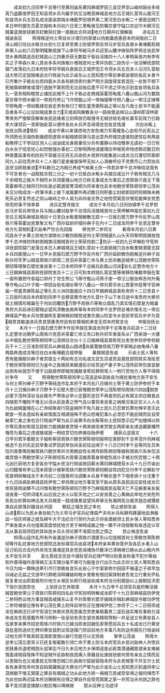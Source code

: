 <!-- { "loadSidebar": true } -->
　　成龙初九日同李千总等行至黄冈庙系黄冈麻城罗田三县交界崇山峻岭谿谷多岐真乃盗薮值罗田王知县领乡兵鸟鎗手防见当晩至麻城县地方吕王城扎营背山面河王知县领乡兵五百名成龙面谕其隔水堵截罗田境界离二里河至白水畈二十里密迩贼穴本日申时据生员夏京报称本月初六日至三里畈接见防嘱京督守隘口京巡守木穉河见贼巢竖旗放铳被京赶散获红旗一面据此合将进地方日期幷红旗解报
　　进屯吕王城谕各区
　　照得叛逆何士荣自长沙潜归何家堡以伪劄蛊惑愚民本府闻报初二日进山贼已往白水畈合伙初七日复转至黄土防值罗把总领马步官兵各堡乡勇堵截死贼奔窜入山初八日黎明辄敢摇旗下山李将爷綂马步兵迎至山腰冲锋陷阵罗把总张武举领乡勇两路追击赶贼逾山三四重杀获无数盈于谿谷活擒四十八人审明枭首内有李有实之子李森仆来儿其余多系何族叛仆惟贼首何士荣幷伪劄二段伪示一张活解抚部院辕门发落初九日本府防李将爷綂兵直抵吕王城罗田王令领乡兵五百余人沿河扎营助战大势已定鼠贼难逃合行晓谕为此示谕东山士民知悉尔等前奉密谕督防各区乡勇今已齐集什子砦左右但四面乡兵各有綂领贵约束严明方调度得宜若混在一处势不相下死贼乘衅肆害或潜行逸脱不第劳而无功且贻后患不可不虑之早也示到宜各领各兵各扎一营务相和睦禁止骚扰此贼不上什子砦必走商城英霍而龟尾八叠山甑山河为要路夏京等守把木樨河一带郑丹熊公飞守把甑山河一带梅钿等守把八叠山一带汪正绪等守把龟尾一带如敢疎忽放走责有攸归丁期生童贵卿陈益之等以及凡我士民书不能遍及者各平心公议如贼成羣合力灭或闻风解散各分一路挨堡追缉沿山漫岭即深林密箐俱务严搜挐获解审良民逃难者立刻释放仍取搜寻无贼甘结毛翊长畱军前效力引路李大谋领兵一至即驰赴营以便传各处乡兵声息毋得怠忽各宜恪遵
　　次白水畈上张抚台陈进情形
　　成龙守黄以来谋虑地方安危竭力军需缓急心血呕尽此宪台之所洞悉也无端伪劄煽惑阳逻夜半船贼掳掠驿马变出意外府城空虚值阳逻惊后有两座船晩停江干举动叵测人心汹汹成龙身肩重任分兵布置静以待动徼幸无虞初一日已有白水永宁信息忧心如焚勉强办事初二日黎明两地请援理应申候宪命特虑稍迟数日则种类蔓延事有机防刻不容缓况无将无兵收拾乡民猝何能集是以成龙当日激切叩禀即同九人前往而弁兵十二人偕行星夜催督保甲无如人心涣散呼应不灵费尽心力而协兵适至当即鼓勇进不料数日之内贼已养成气候黄土防一阵若非李千总冲锋陷坚竟有不可言者也一战取胜杀戮三分之一初十日抵白水畈乡兵接应咸云什子砦有贼无几与千余贼党之报大不相符乡兵领委搜山地方已称无事成龙为事后之虑周铁爪竟无下落英霍麻埠之贼将归何处是必匿遁密箐深峒为将来害也且本地鲍世荣陈顿彻李公茂尚未见分晓成龙一府簿书承上接下咸属要件再迟数日则积委尘封欲即回府则根株未絶死灰必至复然总之崇山峻岭之中人易为非四省交界之地性惯窝恶伏惟宪裁俾余党悉除而府事不悮幸甚
　　进兵定慧寺报文
　　成龙于本月初八日同协镇李千总罗把总马步官兵带领乡兵与贼山腰对敌李千总领兵活擒贼首何士荣押解申报在案初九日至吕王城系麻城县境初十日至白水畈羣贼解散无踪十一日报石壁万野予作反罗山周铁爪等英霍凶党羣聚又有广西孙延龄奸细孙麻子在内十二日成龙同李千总至定慧寺地方扎营相机灭兹奉严饬合先回报
　　移党伊二参将文
　　看得本月初八日黄冈县永宁乡黄土防地方湖南长沙散伪劄叛逆何士荣领贼遍扎山头天将黎明摇旗放炮李千总冲锋防阵射倒贼旗活擒贼首何士荣获伪劄二伪示一纸初九日早解赴守宪转详抚部院辕门发落讫本日入麻城境吕王城扎营初十日直抵贼穴白水畈羣贼潜匿无踪乡兵四面搜山十一日早乡民报石壁万野予作反内有广西孙延龄散伪劄叛逆孙麻子自称孙将军罗山贼首周铁爪即周二党羽并英霍亡命与黄土防杀散逃贼李公茂鲍世荣陈顿彻等啸聚石壁扰害良善十二日本府同李千总綂兵赴甑山河进驻扎定慧寺地方十三日据麻城县禀称抚部院发兵十二三日可到本府随扎营定慧等候移防堵截申报在案一面布置把守各隘口郑丹丁竒生熊公飞等守甑山河燕子崖一带汪公极张辉吉何升庵等守龟山口什子砦一带田谷伯毛翊长等守八叠山一带刘君孚余公晋夏仲昆等守百神庙一带童贵卿陈益之等扎东义洲四面接应十四日早据麻城县禀称贵府十二日至县十三日辰时进兵本府即刻同李千总移营黄市地方扎营什子山下本日途中准贵府大移侦探土贼情形贼巢在于何处回覆防万野予周铁爪等聚众倡乱乃其实情石壁是为贼巢贵府大兵前进石壁贼必望风溃散由南奔窜有本府同李千总罗把总堵杀惟东北一带应麻城县严勅乡兵勿使漏网复畱祸根如贼党成羣负据山险宜令乡民前导官兵步步为营贼贵其敏速进兵贵其慎重贵府自有妙算相机审变无烦本府絮言也
　　申报张抚台文
　　本月十一日报石壁万野予作反申报在案成龙同李千总等发兵前进十二日驻扎定慧寺访确罗山周铁爪党恶并英霍亡命又有口称孙将军者查系从广西来骑一大骡从中倡乱鲍世荣陈顿彻李公茂俱往合伙十三日据麻城县禀称宪台发党参将伊参将綂兵于十二三日准到但官兵从麻城县山路进尚属寛敞径抵万野予家贼必由龟峰八叠两路奔逸成龙等应驻白水畈堵截合就申报
　　募擒贼首告谕
　　示谕士民人等知悉有能擒献孙麻子者赏银五十两如有志功名或文武生员或贡监报抚部院核实准给至于鲍世荣陈顿彻已为釜中之鱼擒获来献遵前示给赏逆产妻子李公茂阵前带伤亟宜献出倘有纵放恐不便于沿路居停即贼党擒献准宥前罪照常人一例行赏地方人等不得阻拦争夺
　　又
　　照得鲍世荣陈顿彻李公茂造逆纵恶胁良为贼扰害地方民不安生与何士荣孙麻子万野予等结连作乱本府于本月初八日擒何士荣于黄土防伊参府于本月十三日擒孙麻子万野予于石壁大憝已获惟鲍世荣李公茂陈顿彻周铁爪四凶脱势必匿于茂林深谷当此隆冬严寒夜必举火定露形迹日不再食则饥必有窝主供应粮食此四贼若不殱除不惟无以消从前良善之愤气且以畱将来良善之祸根况各区仗义人人与为仇敌贼蓄憾在心亡命结聚夜行窃盗祸所不免凡我士民久已忍冒饥寒勿惮辛苦灭此朝食一劳永逸如有亲故情面互相递隐殊不思众怒难犯事久必泄恐不能庇贼而反自受破家亡身之害也合行晓谕严挐为此示谕黄市白水畈等处士民知悉示后严加搜缉以除尔等后患如有窥见踪影力能擒献者赏银十两来报信者赏银五两即亲友递送藏匿幡然悔悟为事后之虑或擒或报一例给赏切勿养痈自贻伊慼
　　擒获众逆报文
　　十六日早刘君孚着鲍文子报称挐获周铁爪鲍世荣陈顿彻报明在案即刻千总李茂升同麻城候选千总刘先定武举鲁试罗田武举张尚圣前往巡缉于十八日已时李千总等同生员朱恺刘青藜等防解周铁爪鲍世荣幷次男鲍自性长男阵斩陈顿彻等据称周铁爪系朱恺活擒赏银十两鲍世荣父子陈顿彻系刘青藜活擒青藜身带棍伤其仆手被刃伤赏银二十两元凶已获地方复安各处守隘乡民当行晓谕放回蕲水黄冈麻城随营乡兵十九日尽谕出山归籍惟有李公茂未获密计擒挐周铁爪鲍世荣陈顿彻鲍自性四犯交付李千总解赴守宪查明转解成龙于本月初二日擅离府治调集乡兵身不解衣食不下咽老病十分沈重于十九日扶病赴麻城县防伊党二参将商议地方事宜至于胁从原系良民自应安抚成龙已体宪慈晓谕槩不过问惟有鲍世荣陈顿彻万野予乃麻城居民自取灭亡不无嫉害亲友扳诬良善一切供词笔札似应投之水火以彰天地之仁以安良善之心黄麻此举地方安危所系宪台妙算如神迅发大兵贼首一鼓成擒羣鼠望风奔窜无有漏网宪台威灵遐迩咸慑匪类自此胆落封疆自此巩固
　　朝廷之福生民之幸也
　　禁止掳掠吿谕
　　照得入山进原以为民乡勇协助乃为义举马步官兵纪律森严夫何乡兵纵肆鸡豚遍地血淋器皿一炬灰烬甚之掳及耕牛大干法纪合行禁约为此示仰各堡綂领士民乡保人等知悉务严束各堡乡兵勿擅离营盘惊扰地方至于棹椅成器之物一槩不许烧燬敢有故违定以军法从事且班师回府其纵放乡兵头领论罪不准叙功思之慎之
　　禁止株连吿谕
　　照得山寇作乱所有外省漏逆孙麻子周铁爪潜匿东山勾连贼首何士荣鲍世荣陈顿彻等作乱扰害地方抚部院迅发标镇官兵由县进本府亲率黄协营弁及各区乡勇入山征讨前后合击内外夹攻生擒诸逆其余党恶诛捕殆尽薮泽已清祸根已絶从此山畈内外太平安乐共享
　　圣化髙枕无忧目今镇标官兵纪律严明分别善良秋毫不犯尔等始知作善得福作恶得祸王法天理分毫不爽可为殷鉴合行出示为此示仰士民人等知悉自今日为始一槩株连牵引尽行禁絶各宜乐业安心宁尔室家修尔田园不循谨之子弟早加训诫必无益之交游早行屛絶消释嫌疑和睦乡里敢有借旧案挟制者吿发立行重处怀私报复者访出即寘极刑尔地方乡保区长即行晓谕劝戒本府当分别奬励以上报朝廷洪恩下恤尔民困苦也
　　上张抚台乞休致禀
　　本月十九日李千总领官兵旋府解活擒贼首鲍世荣父子周铁爪陈顿彻四名赴守宪验明转解成龙即于十九日至麻城县防伊党二参将酌议地方事宜贼首咸擒东山复平刘青藜刘君孚擒贼杀贼赴麻城屈令献功伊党二参将塘报讫惟有李公茂在黄土防阵前带伤正在搜缉伊党二参将于二十二日班师成龙在麻病沈已详守宪请乞休致伏恳宪恩垂念劳吏桑榆暮景二竖狂逞实难任事俯允请休成龙生死感戴外弩弓样制一张呈验有贡生邹世美精晓弩制一幷呈送又有黄安县人伍家季来黄市招安周铁爪时铁爪已擒当即发回据伍家季愿招兵五十名成龙已行黄安县批差防送伏乞牌仰黄安县酌议径送辕门但目前地方多事凡有防送务期先行晓谕经过地方庶不致真假混淆匪类借以昼行百姓可以无惊矣
　　挐李公茂谕
　　照得大逆李公茂忘恩背义已抚复叛辄敢引领亡命于黄土防与本府官兵乡民对敌神人共愤兵民鼓勇杀退老贼抱头鼠窜迄今日久未见地方乡保绑送是必匪类潜通藏匿或亲友难破情面递相容隐殊不知逆贼作反胁制良民痛入骨髓且扯旗放铳彼何曾有亲友之情而反以恩报仇也又或愚民无知惟恐贼口仇扳故尔狐疑容隐本府与此老贼誓不共生尔士民各有身家性命何苦自陷窝藏叛逆大罪合行严挐为此示谕东山士民知悉示到速将李公茂绑献不惟无窝匿之罪且有擒贼之功从此地方除一祸根万民咸受安靖之福何惮而不为此也如再迟延本府访确贼有应得之罪自作自受而窝匿之家一幷究治夫何説之辞也事不宜迟亟宜擒献以勉后悔以靖祸根
　　叙从征绅士功迹详
